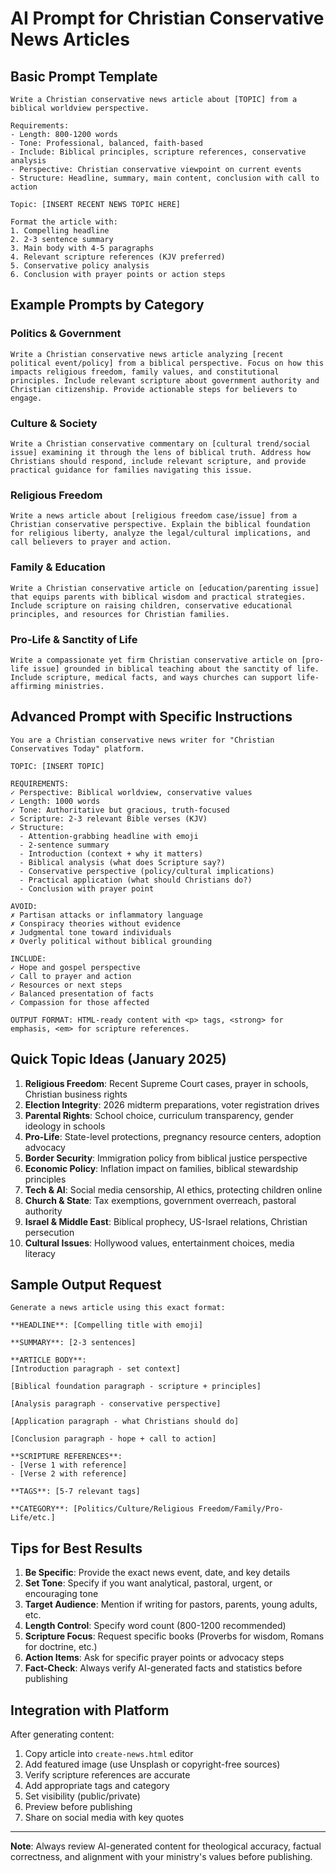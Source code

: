 # AI Prompt for Christian Conservative News Articles

## Basic Prompt Template

```
Write a Christian conservative news article about [TOPIC] from a biblical worldview perspective.

Requirements:
- Length: 800-1200 words
- Tone: Professional, balanced, faith-based
- Include: Biblical principles, scripture references, conservative analysis
- Perspective: Christian conservative viewpoint on current events
- Structure: Headline, summary, main content, conclusion with call to action

Topic: [INSERT RECENT NEWS TOPIC HERE]

Format the article with:
1. Compelling headline
2. 2-3 sentence summary
3. Main body with 4-5 paragraphs
4. Relevant scripture references (KJV preferred)
5. Conservative policy analysis
6. Conclusion with prayer points or action steps
```

## Example Prompts by Category

### Politics & Government
```
Write a Christian conservative news article analyzing [recent political event/policy] from a biblical perspective. Focus on how this impacts religious freedom, family values, and constitutional principles. Include relevant scripture about government authority and Christian citizenship. Provide actionable steps for believers to engage.
```

### Culture & Society
```
Write a Christian conservative commentary on [cultural trend/social issue] examining it through the lens of biblical truth. Address how Christians should respond, include relevant scripture, and provide practical guidance for families navigating this issue.
```

### Religious Freedom
```
Write a news article about [religious freedom case/issue] from a Christian conservative perspective. Explain the biblical foundation for religious liberty, analyze the legal/cultural implications, and call believers to prayer and action.
```

### Family & Education
```
Write a Christian conservative article on [education/parenting issue] that equips parents with biblical wisdom and practical strategies. Include scripture on raising children, conservative educational principles, and resources for Christian families.
```

### Pro-Life & Sanctity of Life
```
Write a compassionate yet firm Christian conservative article on [pro-life issue] grounded in biblical teaching about the sanctity of life. Include scripture, medical facts, and ways churches can support life-affirming ministries.
```

## Advanced Prompt with Specific Instructions

```
You are a Christian conservative news writer for "Christian Conservatives Today" platform.

TOPIC: [INSERT TOPIC]

REQUIREMENTS:
✓ Perspective: Biblical worldview, conservative values
✓ Length: 1000 words
✓ Tone: Authoritative but gracious, truth-focused
✓ Scripture: 2-3 relevant Bible verses (KJV)
✓ Structure:
  - Attention-grabbing headline with emoji
  - 2-sentence summary
  - Introduction (context + why it matters)
  - Biblical analysis (what does Scripture say?)
  - Conservative perspective (policy/cultural implications)
  - Practical application (what should Christians do?)
  - Conclusion with prayer point

AVOID:
✗ Partisan attacks or inflammatory language
✗ Conspiracy theories without evidence
✗ Judgmental tone toward individuals
✗ Overly political without biblical grounding

INCLUDE:
✓ Hope and gospel perspective
✓ Call to prayer and action
✓ Resources or next steps
✓ Balanced presentation of facts
✓ Compassion for those affected

OUTPUT FORMAT: HTML-ready content with <p> tags, <strong> for emphasis, <em> for scripture references.
```

## Quick Topic Ideas (January 2025)

1. **Religious Freedom**: Recent Supreme Court cases, prayer in schools, Christian business rights
2. **Election Integrity**: 2026 midterm preparations, voter registration drives
3. **Parental Rights**: School choice, curriculum transparency, gender ideology in schools
4. **Pro-Life**: State-level protections, pregnancy resource centers, adoption advocacy
5. **Border Security**: Immigration policy from biblical justice perspective
6. **Economic Policy**: Inflation impact on families, biblical stewardship principles
7. **Tech & AI**: Social media censorship, AI ethics, protecting children online
8. **Church & State**: Tax exemptions, government overreach, pastoral authority
9. **Israel & Middle East**: Biblical prophecy, US-Israel relations, Christian persecution
10. **Cultural Issues**: Hollywood values, entertainment choices, media literacy

## Sample Output Request

```
Generate a news article using this exact format:

**HEADLINE**: [Compelling title with emoji]

**SUMMARY**: [2-3 sentences]

**ARTICLE BODY**:
[Introduction paragraph - set context]

[Biblical foundation paragraph - scripture + principles]

[Analysis paragraph - conservative perspective]

[Application paragraph - what Christians should do]

[Conclusion paragraph - hope + call to action]

**SCRIPTURE REFERENCES**: 
- [Verse 1 with reference]
- [Verse 2 with reference]

**TAGS**: [5-7 relevant tags]

**CATEGORY**: [Politics/Culture/Religious Freedom/Family/Pro-Life/etc.]
```

## Tips for Best Results

1. **Be Specific**: Provide the exact news event, date, and key details
2. **Set Tone**: Specify if you want analytical, pastoral, urgent, or encouraging tone
3. **Target Audience**: Mention if writing for pastors, parents, young adults, etc.
4. **Length Control**: Specify word count (800-1200 recommended)
5. **Scripture Focus**: Request specific books (Proverbs for wisdom, Romans for doctrine, etc.)
6. **Action Items**: Ask for specific prayer points or advocacy steps
7. **Fact-Check**: Always verify AI-generated facts and statistics before publishing

## Integration with Platform

After generating content:
1. Copy article into `create-news.html` editor
2. Add featured image (use Unsplash or copyright-free sources)
3. Verify scripture references are accurate
4. Add appropriate tags and category
5. Set visibility (public/private)
6. Preview before publishing
7. Share on social media with key quotes

---

**Note**: Always review AI-generated content for theological accuracy, factual correctness, and alignment with your ministry's values before publishing.
